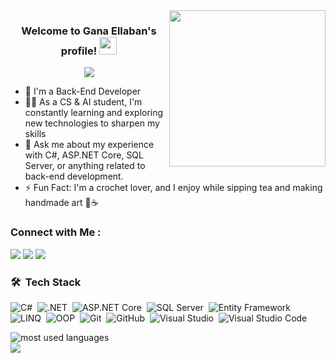 
<img width="250" align="right" src="https://c.tenor.com/_DOBjnGspYAAAAAM/code-coding.gif">

<h3 align="center">
  Welcome to Gana Ellaban's profile!
  <img src="https://media.giphy.com/media/hvRJCLFzcasrR4ia7z/giphy.gif" width="28">
</h3>

<!-- Typing SVG by DenverCoder1 - https://github.com/DenverCoder1/readme-typing-svg -->
<p align="center">
  <a href="https://github.com/DenverCoder1/readme-typing-svg">
    <img src="https://readme-typing-svg.herokuapp.com/?lines=Back-End%20.NET%20Developer;Always%20learning%20new%20things&font=Fira%20Code&center=true&width=440&height=45&color=f75c7e&vCenter=true&size=22">
  </a>
</p>


- 🏢 I'm a Back-End Developer
- 👨‍💻 As a CS & AI student, I'm constantly learning and exploring new technologies to sharpen my skills
- 💬 Ask me about my experience with C#, ASP.NET Core, SQL Server, or anything related to back-end development.
- ⚡ Fun Fact: I'm a crochet lover, and I enjoy while sipping tea and making handmade art 🧶☕


### Connect with Me :

<a href="https://www.linkedin.com/in/gana-ellaban-0410892b4"><img src="https://img.shields.io/badge/-Gana%20Ellaban-0077B5?style=for-the-badge&logo=Linkedin&logoColor=white"/></a>
<a href="https://t.me/Ganna_ellaban"><img src="https://img.shields.io/badge/-Gana%20Ellaban-2CA5E0?style=for-the-badge&logo=Telegram&logoColor=white"/></a>
<a href="mailto:ganaellaban235@gmail.com"><img src="https://img.shields.io/badge/-Email%20Me-D14836?style=for-the-badge&logo=Gmail&logoColor=white"/></a>



### 🛠️ &nbsp;Tech Stack

![C#](https://img.shields.io/badge/C%23-239120?style=flat&logo=c-sharp&logoColor=white)&nbsp;
![.NET](https://img.shields.io/badge/.NET-512BD4?style=flat&logo=dotnet&logoColor=white)&nbsp;
![ASP.NET Core](https://img.shields.io/badge/ASP.NET%20Core-5C2D91?style=flat&logo=dotnet&logoColor=white)&nbsp;
![SQL Server](https://img.shields.io/badge/SQL%20Server-CC2927?style=flat&logo=microsoft-sql-server&logoColor=white)&nbsp;
![Entity Framework](https://img.shields.io/badge/Entity%20Framework-512BD4?style=flat&logo=dotnet&logoColor=white)&nbsp;
![LINQ](https://img.shields.io/badge/LINQ-007ACC?style=flat&logo=codeforces&logoColor=white)&nbsp;
![OOP](https://img.shields.io/badge/OOP%20Principles-0081CB?style=flat&logo=bookstack&logoColor=white)&nbsp;
![Git](https://img.shields.io/badge/Git-F05032?style=flat&logo=git&logoColor=white)&nbsp;
![GitHub](https://img.shields.io/badge/GitHub-181717?style=flat&logo=github&logoColor=white)&nbsp;
![Visual Studio](https://img.shields.io/badge/Visual%20Studio-5C2D91?style=flat&logo=visual-studio&logoColor=white)&nbsp;
![Visual Studio Code](https://img.shields.io/badge/VS%20Code-007ACC?style=flat&logo=visual-studio-code&logoColor=white)








<img align="left" src="https://github-readme-stats.vercel.app/api/top-langs?username=GanaEllaban&show_icons=true&locale=en&layout=compact&theme=radical" alt="most used languages" />
<br>
<a href="https://komarev.com/ghpvc/?username=GanaEllaban&style=for-the-badge">
    <img src="https://komarev.com/ghpvc/?username=GanaEllaban&style=for-the-badge">
</a>
